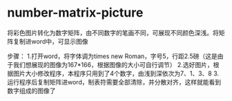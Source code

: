 # number-matrix-picture
将彩色图片转化为数字矩阵，由不同数字的笔画不同，可展现不同颜色深浅。将矩阵复制进word中，可显示图像
 
步骤：
1.打开word，将字体调为times new Roman，字号5，行距2.5磅（这是由于我们想展现的图像为167*166，根据图像的大小可自行调节）
2.选好图片，根据图片大小修改程序，本程序只用到了4个数字，由浅到深依次为7、1、3、8
3.运行程序后复制矩阵进word，制表符需要全部清除，并分散对齐，这样就能看到数字组成的图像了
